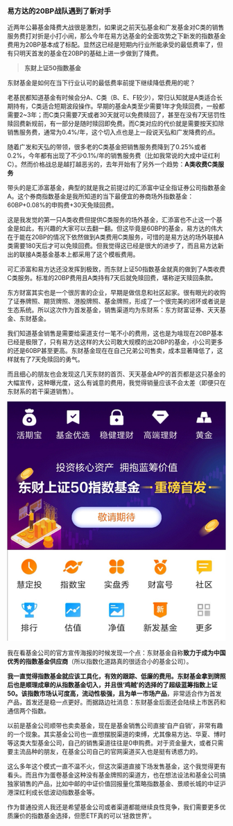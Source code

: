 ### 易方达的20BP战队遇到了新对手

近两年公募基金降费大战很是激烈，如果说之前天弘基金和广发基金对C类的销售服务费打对折是小打小闹，那么今年在易方达基金的全面攻势之下新发的指数基金费用为20BP基本成了标配。显然这已经是短期内行业所能承受的最低费率了，但有只明天首发的基金在20BP的基础上进一步做到了降费。

> **东财上证50指数基金**

东财基金是如何在当下行业认可的最低费率前提下继续降低费用的呢？

老基民都知道基金有时候会分A、C类（B、E、F较少），常归认知就是A类适合长期持有，C类适合短期波段操作。早期的基金A类至少需要1年才免赎回费，一般都需要2~3年；而C类只需要7天或者30天就可以免费赎回了，甚至在没有7天惩罚性赎回费新规前，有一部分是随时赎回即免费。而C类对应的代价就是需要按天扣除销售服务费，通常为0.4%/年，这个切入点也是上一段说天弘和广发降费的点。

随着广发和天弘的带领，很多老的C类基金把销售服务费降到了0.25%或者0.2%，今年都有出现了不少0.1%/年的销售服务费（比如我常说的大成中证红利C）。然而价格战总是越打越恶劣的，去年开始有了另外一个趋势：**A类收费C类服务**

带头的是汇添富基金，典型的就是我之前提过的汇添富中证全指证券公司指数基金A。这个券商指数基金是我所知道的当下最便宜的券商场外指数基金：60BP+0.08%的申购费+30天免赎回费。

这是我发觉的第一只A类收费但提供C类服务的场外基金，汇添富也不止这一个基金是如此，有兴趣的大家可以去翻一翻。但这毕竟是60BP的基金，易方达的伟大在于能在20BP的情况下依然做到A类费用C类服务，可惜的是易方达的场外联接A类需要180天后才可以免赎回费。但我觉得这已经是很大的进步了，而且易方达新出的联接A类基金基本上都采用了这个模板费用。

可汇添富和易方达还没发挥到极致，而东财上证50指数基金就真的做到了A类收费C类服务。标准的20BP费用且A类持有7天后就免赎回费，堪称逆天赎回条款。

东方财富其实也是一个很厉害的企业，早期是做信息和社区起家。很有眼光的收购了证券牌照、期货牌照、港股牌照、基金牌照，形成了一个很完美的闭环或者说是生态系统。所以这次作为首发基金，销售渠道均为东财系：东方财富证券、天天基金、东财基金。

我们知道基金销售是需要给渠道支付一笔不小的费用，这也是为啥现在20BP基本已经是极限了，只有易方达这样的大公司敢大规模的出20BP的基金，小公司更多的还是60BP甚至更高。东财基金现在在自己兄弟公司售卖，成本显著降低了，这样就有了7天免赎回的勇气。

而且细心的朋友也会发现这几天东财的首页、天天基金APP的首页都是这只基金的大幅宣传，这种曝光度，这么有诚意的费用，我觉得销量应该不会太差（即便只在东财系的若干渠道销售）。

![东财首发](../img/dc-sz50-1.jpeg)

我在看基金公司的官方宣传海报的时候发现一个点：东财基金自称**致力于成为中国优秀的指数基金供应商**（所以指数化道路真的很适合小的基金公司）。

**我一直觉得指数基金就应该工具化，有效的跟踪、低廉的费用。**东财基金拿到牌照后也是顺理成章的从指数基金切入，并且很‘鸡贼’的选择的了超级蓝筹指数上证50。该指数**市场认可度高，流动性极强，且为单一市场产品**，非常适合作为首发产品，首发还是稳一点更好。而据路边社消息：东财基金后面还会陆续上市医药和通信两个指数。

以前是基金公司顺带也卖卖基金，现在是基金销售公司直接‘自产自销’，非常有趣的一个现象。其实基金公司也一直想摆脱渠道的束缚，尤其像易方达、华夏、博时等这类大型基金公司，自己的销售渠道往往是0申购费。对于资金量大，或者只需要主流品种的朋友，在基金公司自己的官网渠道买入也是挺有诱惑力的。

这么多年这个模式一直不温不火，但这次渠道直接下场发售基金，这个我觉得更有看头。而且作为蛋卷基金这种没有基金牌照的渠道方，也在想法设法和基金公司搞独家销售的产品，比如中邮的中证价值回报量化策略指数基金、景顺长城的中证沪港深红利成长低波动指数基金等。

作为普通投资人我还是希望基金公司或者渠道都能继续良性竞争，我们需要更多优质廉价的指数基金选择，但愿ETF真的可以‘拯救世界’。
